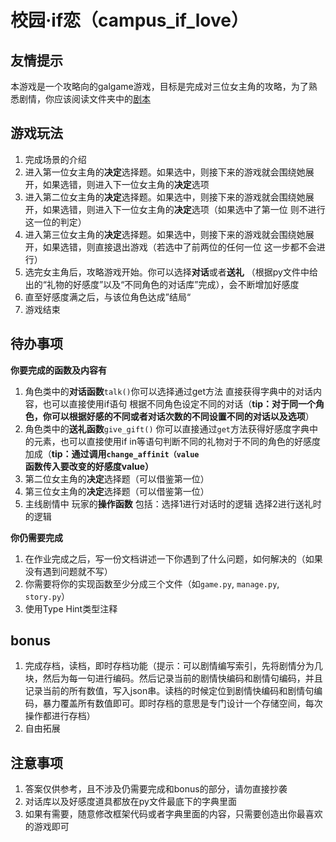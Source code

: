 校园·if恋（campus_if_love）
=================

## 友情提示
本游戏是一个攻略向的galgame游戏，目标是完成对三位女主角的攻略，为了熟悉剧情，你应该阅读文件夹中的[剧本](/tasks/task1/Campus_IF_Love/Campus_IF_Love_Story.py)

## 游戏玩法

1. 完成场景的介绍
2. 进入第一位女主角的**决定**选择题。如果选中，则接下来的游戏就会围绕她展开，如果选错，则进入下一位女主角的**决定**选项
3. 进入第二位女主角的**决定**选择题。如果选中，则接下来的游戏就会围绕她展开，如果选错，则进入下一位女主角的**决定**选项（如果选中了第一位 则不进行这一位的判定）
4. 进入第三位女主角的**决定**选择题。如果选中，则接下来的游戏就会围绕她展开，如果选错，则直接退出游戏（若选中了前两位的任何一位 这一步都不会进行）
5. 选完女主角后，攻略游戏开始。你可以选择**对话**或者**送礼** （根据py文件中给出的“礼物的好感度”以及“不同角色的对话库”完成），会不断增加好感度
6. 直至好感度满之后，与该位角色达成”结局“
7. 游戏结束

## 待办事项

**你要完成的函数及内容有**

1. 角色类中的**对话函数**```talk()```你可以选择通过get方法 直接获得字典中的对话内容，也可以直接使用if语句 根据不同角色设定不同的对话（**tip：对于同一个角色，你可以根据好感的不同或者对话次数的不同设置不同的对话以及选项**）
2. 角色类中的**送礼函数**```give_gift()``` 你可以直接通过```get```方法获得好感度字典中的元素，也可以直接使用if in等语句判断不同的礼物对于不同的角色的好感度加成（**tip：通过调用```change_affinit（value```函数传入要改变的好感度value）**
3. 第二位女主角的**决定**选择题（可以借鉴第一位）
4. 第三位女主角的**决定**选择题（可以借鉴第一位）
5. 主线剧情中 玩家的**操作函数** 包括：选择1进行对话时的逻辑 选择2进行送礼时的逻辑

**你仍需要完成**

1. 在作业完成之后，写一份文档讲述一下你遇到了什么问题，如何解决的（如果没有遇到问题就不写）
2. 你需要将你的实现函数至少分成三个文件（如`game.py`, `manage.py`, `story.py`）
3. 使用Type Hint类型注释

## bonus

1. 完成存档，读档，即时存档功能（提示：可以剧情编写索引，先将剧情分为几块，然后为每一句进行编码。然后记录当前的剧情快编码和剧情句编码，并且记录当前的所有数值，写入json串。读档的时候定位到剧情快编码和剧情句编码，暴力覆盖所有数值即可。即时存档的意思是专门设计一个存储空间，每次操作都进行存档）
2. 自由拓展

## 注意事项

1. 答案仅供参考，且不涉及仍需要完成和bonus的部分，请勿直接抄袭
2. 对话库以及好感度道具都放在py文件最底下的字典里面
3. 如果有需要，随意修改框架代码或者字典里面的内容，只需要创造出你最喜欢的游戏即可
